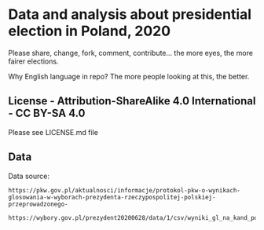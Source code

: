 # Data and analysis about presidential election in Poland, 2020
Please share, change, fork, comment, contribute... the more eyes, the more fairer elections.


Why English language in repo? The more people looking at this, the better.


## License - Attribution-ShareAlike 4.0 International - CC BY-SA 4.0
Please see LICENSE.md file

## Data

Data source:
```
https://pkw.gov.pl/aktualnosci/informacje/protokol-pkw-o-wynikach-glosowania-w-wyborach-prezydenta-rzeczypospolitej-polskiej-przeprowadzonego-

https://wybory.gov.pl/prezydent20200628/data/1/csv/wyniki_gl_na_kand_po_obwodach_xlsx.zip
```
